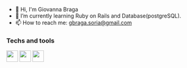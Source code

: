 - 👋 Hi, I'm Giovanna Braga
- 🌱 I’m currently learning Ruby on Rails and Database(postgreSQL).
- 📫 How to reach me: gbraga.soria@gmail.com

### Techs and tools

<img src="https://static.wikia.nocookie.net/lpunb/images/a/a9/Ruby.png/revision/latest?cb=20130220144128" style="width:30px; height:30px;">
<img src="https://upload.wikimedia.org/wikipedia/commons/thumb/2/29/Postgresql_elephant.svg/1200px-Postgresql_elephant.svg.png" style="width:30px; height:30px;"> <img src="https://upload.wikimedia.org/wikipedia/commons/thumb/3/35/Tux.svg/800px-Tux.svg.png" style="width:30px; height:30px;">
